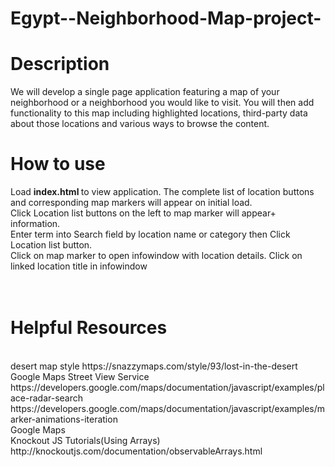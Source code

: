 # Egypt--Neighborhood-Map-project-
<h1>Description</h1>
We will develop a single page application featuring a map of your neighborhood or a neighborhood you would like to visit. You will then add functionality to this map including highlighted locations, third-party data about those locations and various ways to browse the content.
</br>


<h1>How to use</h1>
Load <strong>index.html </strong>to view application. The complete list of location buttons and corresponding map markers will appear on initial load.
</br>
Click Location list buttons on the left to  map marker will appear+ information.
</br>
Enter term into Search field  by location name or category then Click Location list button.
</br>
Click on map marker to open infowindow with location details. Click on linked location title in infowindow 
</br></br>
</br>

<h1>Helpful Resources</h1>
</br>
desert map style 
https://snazzymaps.com/style/93/lost-in-the-desert
</br>
Google Maps Street View Service
https://developers.google.com/maps/documentation/javascript/examples/place-radar-search
https://developers.google.com/maps/documentation/javascript/examples/marker-animations-iteration

</br>
Google Maps
</br>
Knockout JS Tutorials(Using Arrays)
http://knockoutjs.com/documentation/observableArrays.html
</br>
</br>
